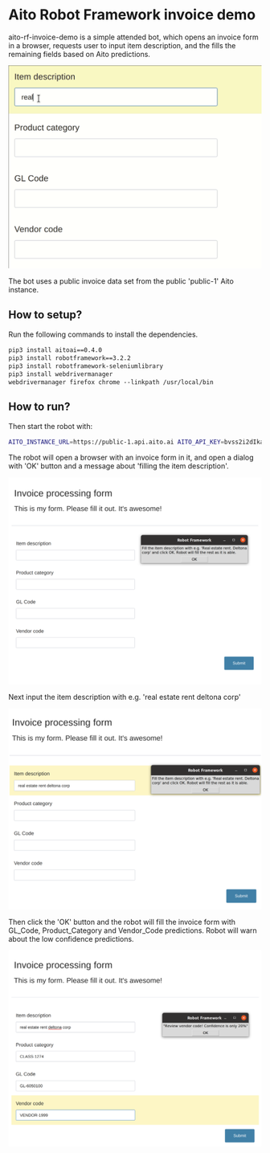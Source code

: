 # Aito Robot Framework invoice demo

aito-rf-invoice-demo is a simple attended bot, which opens an invoice form in a browser, requests user to input item description, and the fills the remaining fields based on Aito predictions.

![Item description filled](resources/invoice-form.gif?raw=true "Robot framework bot fill missing fields, once you input the 'Item Description' field")

The bot uses a public invoice data set from the public 'public-1' Aito instance.


## How to setup?

Run the following commands to install the dependencies.

```
pip3 install aitoai==0.4.0
pip3 install robotframework==3.2.2
pip3 install robotframework-seleniumlibrary
pip3 install webdrivermanager
webdrivermanager firefox chrome --linkpath /usr/local/bin
```

## How to run?

Then start the robot with:

```bash
AITO_INSTANCE_URL=https://public-1.api.aito.ai AITO_API_KEY=bvss2i2dIkaWUfBCdzEO89LpxUkwO3A24hYg8MBq robot aito-invoice-demo.robot
```

The robot will open a browser with an invoice form in it, and open
a dialog with 'OK' button and a message about 'filling the item description'.

![Empty invoice form](resources/invoice-form-1.png?raw=true "Empty invoice form")

Next input the item description with e.g. 'real estate rent deltona corp'

![Item description filled](resources/invoice-form-2.png?raw=true "Invoice form with the item description filled")

Then click the 'OK' button and the robot will fill the invoice form with GL_Code, Product_Category and Vendor_Code predictions. Robot will warn about the low confidence predictions.

![Missing fields filled](resources/invoice-form-3.png?raw=true "Invoice form with the predictions filled")

